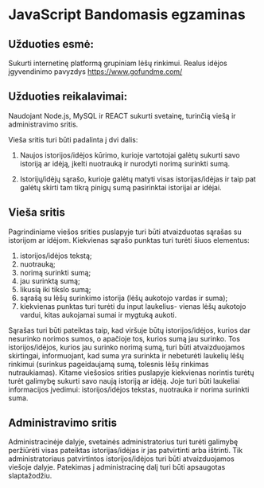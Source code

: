 # JavaScript Bandomasis egzaminas

## Užduoties esmė:

Sukurti internetinę platformą grupiniam lėšų rinkimui. Realus idėjos įgyvendinimo pavyzdys
https://www.gofundme.com/

## Užduoties reikalavimai:

Naudojant Node.js, MySQL ir REACT sukurti svetainę, turinčią viešą ir administravimo sritis.

Vieša sritis turi būti padalinta į dvi dalis:

1. Naujos istorijos/idėjos kūrimo, kurioje vartotojai galėtų sukurti savo istoriją ar idėją,
įkelti nuotrauką ir nurodyti norimą surinkti sumą.

2. Istorijų/idėjų sąrašo, kurioje galėtų matyti visas istorijas/idėjas ir taip pat galėtų skirti
tam tikrą pinigų sumą pasirinktai istorijai ar idėjai.

## Vieša sritis

Pagrindiniame viešos srities puslapyje turi būti atvaizduotas sąrašas su istorijom ar idėjom.
Kiekvienas sąrašo punktas turi turėti šiuos elementus:
1. istorijos/idėjos tekstą;
2. nuotrauką;
3. norimą surinkti sumą;
4. jau surinktą sumą;
5. likusią iki tikslo sumą;
6. sąrašą su lėšų surinkimo istorija (lėšų aukotojo vardas ir suma);
7. kiekvienas punktas turi turėti du input laukelius- vienas lėšų aukotojo vardui, kitas
aukojamai sumai ir mygtuką aukoti.

Sąrašas turi būti pateiktas taip, kad viršuje būtų istorijos/idėjos, kurios dar nesurinko norimos
sumos, o apačioje tos, kurios sumą jau surinko. Tos istorijos/idėjos, kurios jau surinko norimą
sumą, turi būti atvaizduojamos skirtingai, informuojant, kad suma yra surinkta ir nebeturėti
laukelių lėšų rinkimui (surinkus pageidaujamą sumą, tolesnis lėšų rinkimas nutraukiamas).
Kitame viešosios srities puslapyje kiekvienas norintis turėtų turėt galimybę sukurti savo naują
istoriją ar idėją. Joje turi būti laukeliai informacijos įvedimui: istorijos/idėjos tekstas, nuotrauka
ir norima surinkti suma.

## Administravimo sritis

Administracinėje dalyje, svetainės administratorius turi turėti galimybę peržiūrėti visas
pateiktas istorijas/idėjas ir jas patvirtinti arba ištrinti. Tik administratoriaus patvirtintos
istorijos/idėjos turi būti atvaizduojamos viešoje dalyje.
Patekimas į administracinę dalį turi būti apsaugotas slaptažodžiu.